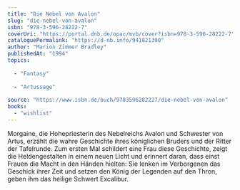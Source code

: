 ```yaml
---
title: "Die Nebel von Avalon"
slug: "die-nebel-von-avalon"
isbn: "978-3-596-28222-7"
coverUri: "https://portal.dnb.de/opac/mvb/cover?isbn=978-3-596-28222-7"
cataloguePermalink: "https://d-nb.info/941821390"
author: "Marion Zimmer Bradley"
publishedAt: "1994"
topics:
  
  - "Fantasy"
    
  - "Artussage"
    
source: "https://www.isbn.de/buch/9783596282227/die-nebel-von-avalon"
books: 
  - "wishlist"
---
```

Morgaine, die Hohepriesterin des Nebelreichs Avalon und Schwester von Artus, 
erzählt die wahre Geschichte ihres königlichen Bruders und der Ritter der 
Tafelrunde. Zum ersten Mal schildert eine Frau diese Geschichte, zeigt die 
Heldengestalten in einem neuen Licht und erinnert daran, dass einst Frauen die 
Macht in den Händen hielten: Sie lenken im Verborgenen das Geschick ihrer Zeit 
und setzen den König der Legenden auf den Thron, geben ihm das heilige Schwert 
Excalibur.